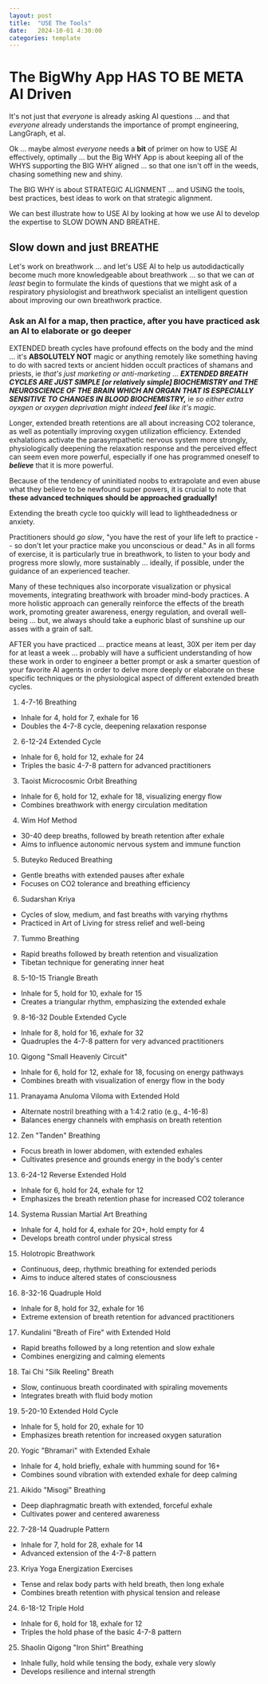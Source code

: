 ```yaml
---
layout: post
title:  "USE The Tools"
date:   2024-10-01 4:30:00
categories: template
---
```



# The BigWhy App HAS TO BE META AI Driven

It's not just that *everyone* is already asking AI questions ... and that *everyone* already understands the importance of prompt engineering, LangGraph, et al.

Ok ... maybe almost *everyone* needs a **bit** of primer on how to USE AI effectively, optimally ... but the Big WHY App is about keeping all of the WHYS supporting the BIG WHY aligned ... so that one isn't off in the weeds, chasing something new and shiny.

The BIG WHY is about STRATEGIC ALIGNMENT ... and USING the tools, best practices, best ideas to work on that strategic alignment.

We can best illustrate how to USE AI by looking at how we use AI to develop the expertise to SLOW DOWN AND BREATHE.

## Slow down and just BREATHE

Let's work on breathwork ... and let's USE AI to help us autodidactically become much more knowledgeable about breathwork ... so that we can *at least* begin to formulate the kinds of questions that we might ask of a respiratory physiologist and breathwork specialist an intelligent question about improving our own breathwork practice.

### Ask an AI for a map, then practice, after you have practiced ask an AI to elaborate or go deeper

EXTENDED breath cycles have profound effects on the body and the mind ... it's **ABSOLUTELY NOT** magic or anything remotely like something having to do with sacred texts or ancient hidden occult practices of shamans and priests, ie *that's just marketing or anti-marketing* ... ***EXTENDED BREATH CYCLES ARE JUST SIMPLE [or relatively simple] BIOCHEMISTRY and THE NEUROSCIENCE OF THE BRAIN WHICH AN ORGAN THAT IS ESPECIALLY SENSITIVE TO CHANGES IN BLOOD BIOCHEMISTRY,*** ie *so either extra oyxgen or oxygen deprivation might indeed* ***feel*** *like it's magic.*

Longer, extended breath retentions are all about increasing CO2 tolerance, as well as potentially improving oxygen utilization efficiency. Extended exhalations activate the parasympathetic nervous system more strongly, physiologically deepening the relaxation response and the perceived effect can seem even more powerful, especially if one has programmed oneself to ***believe*** that it is more powerful. 

Because of the tendency of uninitiated noobs to extrapolate and even abuse what they believe to be newfound super powers, it is crucial to note that **these advanced techniques should be approached gradually!**

Extending the breath cycle too quickly will lead to lightheadedness or anxiety.

Practitioners should *go slow*, "you have the rest of your life left to practice -- so don't let your practice make you unconscious or dead."  As in all forms of exercise, it is particularly true in breathwork, to listen to your body and progress more slowly, more sustainably ...  ideally, if possible, under the guidance of an experienced teacher.

Many of these techniques also incorporate visualization or physical movements, integrating breathwork with broader mind-body practices. A more holistic approach can generally reinforce the effects of the breath work, promoting greater awareness, energy regulation, and overall well-being ... but, we always should take a euphoric blast of sunshine up our asses with a grain of salt.

AFTER you have practiced ... practice means at least, 30X per item per day for at least a week ... probably will have a sufficient understanding of how these work in order to engineer a better prompt or ask a smarter question of your favorite AI agents in order to delve more deeply or elaborate on these specific techniques or the physiological aspect of different extended breath cycles.

1. 4-7-16 Breathing
- Inhale for 4, hold for 7, exhale for 16
- Doubles the 4-7-8 cycle, deepening relaxation response

2. 6-12-24 Extended Cycle
- Inhale for 6, hold for 12, exhale for 24
- Triples the basic 4-7-8 pattern for advanced practitioners

3. Taoist Microcosmic Orbit Breathing
- Inhale for 6, hold for 12, exhale for 18, visualizing energy flow
- Combines breathwork with energy circulation meditation

4. Wim Hof Method
- 30-40 deep breaths, followed by breath retention after exhale
- Aims to influence autonomic nervous system and immune function

5. Buteyko Reduced Breathing
- Gentle breaths with extended pauses after exhale
- Focuses on CO2 tolerance and breathing efficiency

6. Sudarshan Kriya
- Cycles of slow, medium, and fast breaths with varying rhythms
- Practiced in Art of Living for stress relief and well-being

7. Tummo Breathing
- Rapid breaths followed by breath retention and visualization
- Tibetan technique for generating inner heat

8. 5-10-15 Triangle Breath
- Inhale for 5, hold for 10, exhale for 15
- Creates a triangular rhythm, emphasizing the extended exhale

9. 8-16-32 Double Extended Cycle
- Inhale for 8, hold for 16, exhale for 32
- Quadruples the 4-7-8 pattern for very advanced practitioners

10. Qigong "Small Heavenly Circuit"
- Inhale for 6, hold for 12, exhale for 18, focusing on energy pathways
- Combines breath with visualization of energy flow in the body

11. Pranayama Anuloma Viloma with Extended Hold
- Alternate nostril breathing with a 1:4:2 ratio (e.g., 4-16-8)
- Balances energy channels with emphasis on breath retention

12. Zen "Tanden" Breathing
- Focus breath in lower abdomen, with extended exhales
- Cultivates presence and grounds energy in the body's center

13. 6-24-12 Reverse Extended Hold
- Inhale for 6, hold for 24, exhale for 12
- Emphasizes the breath retention phase for increased CO2 tolerance

14. Systema Russian Martial Art Breathing
- Inhale for 4, hold for 4, exhale for 20+, hold empty for 4
- Develops breath control under physical stress

15. Holotropic Breathwork
- Continuous, deep, rhythmic breathing for extended periods
- Aims to induce altered states of consciousness

16. 8-32-16 Quadruple Hold
- Inhale for 8, hold for 32, exhale for 16
- Extreme extension of breath retention for advanced practitioners

17. Kundalini "Breath of Fire" with Extended Hold
- Rapid breaths followed by a long retention and slow exhale
- Combines energizing and calming elements

18. Tai Chi "Silk Reeling" Breath
- Slow, continuous breath coordinated with spiraling movements
- Integrates breath with fluid body motion

19. 5-20-10 Extended Hold Cycle
- Inhale for 5, hold for 20, exhale for 10
- Emphasizes breath retention for increased oxygen saturation

20. Yogic "Bhramari" with Extended Exhale
- Inhale for 4, hold briefly, exhale with humming sound for 16+
- Combines sound vibration with extended exhale for deep calming

21. Aikido "Misogi" Breathing
- Deep diaphragmatic breath with extended, forceful exhale
- Cultivates power and centered awareness

22. 7-28-14 Quadruple Pattern
- Inhale for 7, hold for 28, exhale for 14
- Advanced extension of the 4-7-8 pattern

23. Kriya Yoga Energization Exercises
- Tense and relax body parts with held breath, then long exhale
- Combines breath retention with physical tension and release

24. 6-18-12 Triple Hold
- Inhale for 6, hold for 18, exhale for 12
- Triples the hold phase of the basic 4-7-8 pattern

25. Shaolin Qigong "Iron Shirt" Breathing
- Inhale fully, hold while tensing the body, exhale very slowly
- Develops resilience and internal strength

